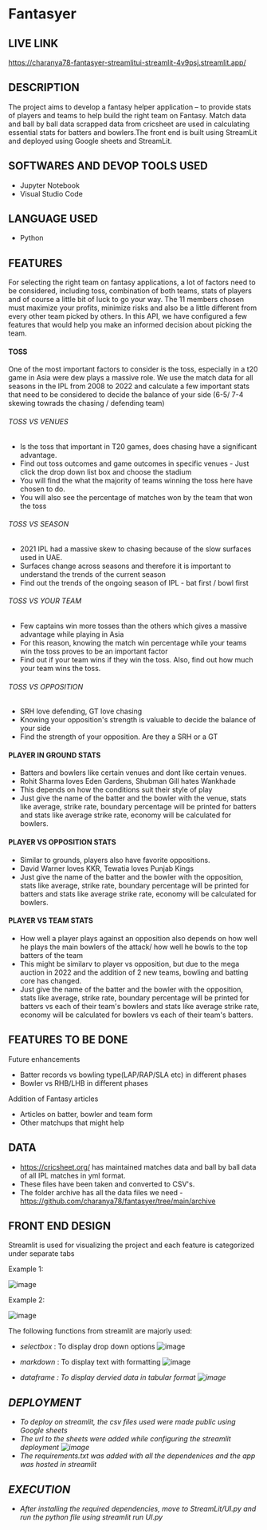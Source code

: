 # Fantasyer

## LIVE LINK

https://charanya78-fantasyer-streamlitui-streamlit-4v9psj.streamlit.app/

## DESCRIPTION 

The project aims to develop a fantasy helper application – to provide stats of players and teams to help build the right team on Fantasy. Match data and ball by ball data scrapped data from cricsheet are used in calculating essential stats for batters and bowlers.The front end is built using StreamLit and deployed using Google sheets and StreamLit.

## SOFTWARES AND DEVOP TOOLS USED

- Jupyter Notebook
- Visual Studio Code

## LANGUAGE USED

- Python

## FEATURES

For selecting the right team on fantasy applications, a lot of factors need to be considered, including toss, combination of both teams, stats of players and of course a little bit of luck to go your way. The 11 members chosen must maximize your profits, minimize risks and also be a little different from every other team picked by others. In this API, we have configured a few features that would help you make an informed decision about picking the team.

#### TOSS

One of the most important factors to consider is the toss, especially in a t20 game in Asia were dew plays a massive role. We use the match data for all seasons in the IPL from 2008 to 2022 and calculate a few important stats that need to be considered to decide the balance of your side (6-5/ 7-4 skewing towrads the chasing / defending team)

###### TOSS VS VENUES
- Is the toss that important in T20 games, does chasing have a significant advantage.
- Find out toss outcomes and game outcomes in specific venues - Just click the drop down list box and choose the stadium
- You will find the what the majority of teams winning the toss here have chosen to do. 
- You will also see the percentage of matches won by the team that won the toss

###### TOSS VS SEASON
- 2021 IPL had a massive skew to chasing because of the slow surfaces used in UAE.
- Surfaces change across seasons and therefore it is important to understand the trends of the current season
- Find out the trends of the ongoing season of IPL - bat first / bowl first

###### TOSS VS YOUR TEAM
- Few captains win more tosses than the others which gives a massive advantage while playing in Asia
- For this reason, knowing the match win percentage while your teams win the toss proves to be an important factor
- Find out if your team wins if they win the toss. Also, find out how much your team wins the toss.

###### TOSS VS OPPOSITION
- SRH love defending, GT love chasing
- Knowing your opposition's strength is valuable to decide the balance of your side
- Find the strength of your opposition. Are they a SRH or a GT

#### PLAYER IN GROUND STATS
- Batters and bowlers like certain venues and dont like certain venues. 
- Rohit Sharma loves Eden Gardens, Shubman Gill hates Wankhade
- This depends on how the conditions suit their style of play
- Just give the name of the batter and the bowler with the venue, stats like average, strike rate, boundary percentage will be printed for batters and stats like average strike rate, economy will be calculated for bowlers.

#### PLAYER VS OPPOSITION STATS

- Similar to grounds, players also have favorite oppositions.
- David Warner loves KKR, Tewatia loves Punjab Kings
- Just give the name of the batter and the bowler with the opposition, stats like average, strike rate, boundary percentage will be printed for batters and stats like average strike rate, economy will be calculated for bowlers.

#### PLAYER VS TEAM STATS

- How well a player plays against an opposition also depends on how well he plays the main bowlers of the attack/ how well he bowls to the top batters of the team
- This might be similarv to player vs opposition, but due to the mega auction in 2022 and the addition of 2 new teams, bowling and batting core has changed.
- Just give the name of the batter and the bowler with the opposition, stats like average, strike rate, boundary percentage will be printed for batters vs each of their team's bowlers and stats like average strike rate, economy will be calculated for bowlers vs each of their team's batters.


## FEATURES TO BE DONE

Future enhancements
- Batter records vs bowling type(LAP/RAP/SLA etc) in different phases
- Bowler vs RHB/LHB in different phases

Addition of Fantasy articles
- Articles on batter, bowler and team form
- Other matchups that might help

## DATA

- https://cricsheet.org/ has maintained matches data and ball by ball data of all IPL matches in yml format. 
- These files have been taken and converted to CSV's. 
- The folder archive has all the data files we need - https://github.com/charanya78/fantasyer/tree/main/archive

## FRONT END DESIGN
Streamlit is used for visualizing the project and each feature is categorized under separate tabs

Example 1:

![image](https://user-images.githubusercontent.com/59957617/208448016-969292b9-9cab-424d-b199-b7b4e29d90f7.png)

Example 2:

![image](https://user-images.githubusercontent.com/59957617/208448113-452423f3-4c17-4673-8f87-ac62cefa8722.png)

The following functions from streamlit are majorly used:
- <i>selectbox</i>  : To display drop down options
![image](https://user-images.githubusercontent.com/59957617/208449293-f38108e9-e09a-4b93-af22-c643ac644710.png)

- <i>markdown</i>   : To display text with formatting
![image](https://user-images.githubusercontent.com/59957617/208449387-6447d3c5-5e0f-47df-a3a9-62df11f32c1d.png)

- <i>dataframe<i>   : To display dervied data in tabular format
![image](https://user-images.githubusercontent.com/59957617/208449504-19f85139-b00e-43a6-a450-d7c628302152.png)

## DEPLOYMENT

- To deploy on streamlit, the csv files used were made public using Google sheets
- The url to the sheets were added while configuring the streamlit deployment
  ![image](https://user-images.githubusercontent.com/45849930/208444727-baca4f2d-e7b2-47ff-b8cd-569e1e3acd96.png)
- The requirements.txt was added with all the dependenices and the app was hosted in streamlit

## EXECUTION 

- After installing the required dependencies, move to StreamLit/UI.py and run the python file using streamlit run UI.py


